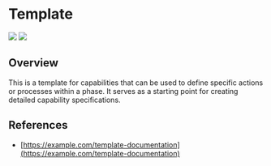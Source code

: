 # Template

![](https://img.shields.io/badge/Phase-Template-phase_%28P0000%29-white)&nbsp;![](https://img.shields.io/badge/Category-General-white)

## Overview

This is a template for capabilities that can be used to define specific actions or processes within a phase. It serves as a starting point for creating detailed capability specifications.

## References

- [https://example.com/template-documentation](https://example.com/template-documentation)